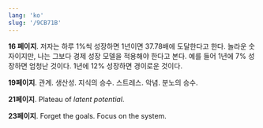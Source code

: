 ```yaml
---
lang: 'ko'
slug: '/9CB71B'
---
```


**16 페이지**.
저자는 하루 1%씩 성장하면 1년이면 37.78배에 도달한다고 한다.
놀라운 숫자이지만, 나는 그보다 경제 성장 모델을 적용해야 한다고 본다.
예를 들어 1년에 7% 성장하면 엄청난 것이다.
1년에 12% 성장하면 경이로운 것이다.

**19페이지**.
관계. 생산성. 지식의 승수.
스트레스. 악념. 분노의 승수.

**21페이지**.
Plateau of _latent potential_.

**23페이지**.
Forget the goals. Focus on the system.
